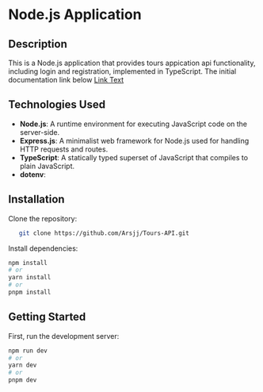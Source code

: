 # Node.js Application

## Description

This is a Node.js application that provides tours appication api functionality, including login and registration, implemented in TypeScript.
The initial documentation link below
[Link Text](https://documenter.getpostman.com/view/20882618/2sA3Qy69VP#06a7f752-ec03-468a-bdce-ff72a2e0fdfe)


## Technologies Used

- **Node.js**: A runtime environment for executing JavaScript code on the server-side.
- **Express.js**: A minimalist web framework for Node.js used for handling HTTP requests and routes.
- **TypeScript**: A statically typed superset of JavaScript that compiles to plain JavaScript.
- **dotenv**: 

## Installation

Clone the repository:

```bash
   git clone https://github.com/Arsjj/Tours-API.git
```

Install dependencies:

```bash
npm install
# or
yarn install
# or
pnpm install
```

## Getting Started

First, run the development server:

```bash
npm run dev
# or
yarn dev
# or
pnpm dev
```
   
